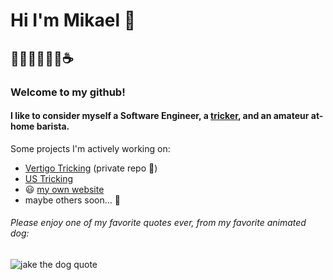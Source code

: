 # Hi I'm Mikael 👋
## 👨🏽‍💻🤸🏽‍♂️☕️
### Welcome to my github! 
#### I like to consider myself a Software Engineer, a [tricker](https://www.youtube.com/c/MikaelMantis), and an amateur at-home barista. 

Some projects I'm actively working on:
- [Vertigo Tricking](https://vertigotricking.com) (private repo 😬)
- [US Tricking](https://github.com/USTricking/USTricking.com)
- 😃 [my own website](https://mikaelmantis.com)
- maybe others soon... 👀

###### Please enjoy one of my favorite quotes ever, from my favorite animated dog:
![jake the dog quote](https://i.kym-cdn.com/photos/images/newsfeed/001/141/641/6dc.gif)
<!--
**mantism/mantism** is a ✨ _special_ ✨ repository because its `README.md` (this file) appears on your GitHub profile.

Here are some ideas to get you started:

- 🔭 I’m currently working on ...
- 🌱 I’m currently learning ...
- 👯 I’m looking to collaborate on ...
- 🤔 I’m looking for help with ...
- 💬 Ask me about ...
- 📫 How to reach me: ...
- 😄 Pronouns: ...
- ⚡ Fun fact: ...
-->
